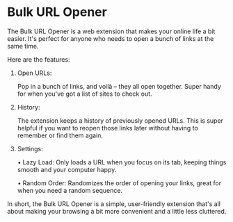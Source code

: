 # Bulk URL Opener

The Bulk URL Opener is a web extension that makes your online life a bit easier. It's perfect for anyone who needs to open a bunch of links at the same time.

Here are the features:

1. Open URLs:

   Pop in a bunch of links, and voilà – they all open together. Super handy for when you've got a list of sites to check out.

3. History:

   The extension keeps a history of previously opened URLs. This is super helpful if you want to reopen those links later without having to remember or find them again.

5. Settings:
   
   • Lazy Load: Only loads a URL when you focus on its tab, keeping things smooth and your computer happy.
   
   • Random Order: Randomizes the order of opening your links, great for when you need a random sequence.

In short, the Bulk URL Opener is a simple, user-friendly extension that's all about making your browsing a bit more convenient and a little less cluttered.
